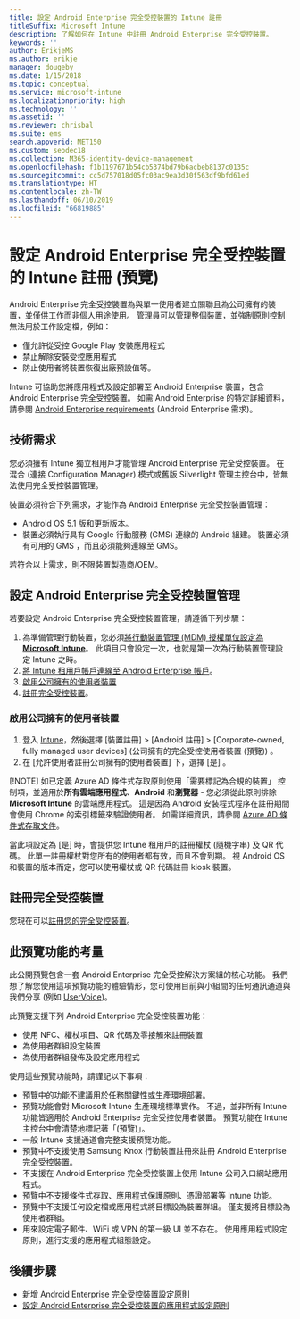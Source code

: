 ```yaml
---
title: 設定 Android Enterprise 完全受控裝置的 Intune 註冊
titleSuffix: Microsoft Intune
description: 了解如何在 Intune 中註冊 Android Enterprise 完全受控裝置。
keywords: ''
author: ErikjeMS
ms.author: erikje
manager: dougeby
ms.date: 1/15/2018
ms.topic: conceptual
ms.service: microsoft-intune
ms.localizationpriority: high
ms.technology: ''
ms.assetid: ''
ms.reviewer: chrisbal
ms.suite: ems
search.appverid: MET150
ms.custom: seodec18
ms.collection: M365-identity-device-management
ms.openlocfilehash: f1b1197671b54cb5374bd79b6acbeb8137c0135c
ms.sourcegitcommit: cc5d757018d05fc03ac9ea3d30f563df9bfd61ed
ms.translationtype: HT
ms.contentlocale: zh-TW
ms.lasthandoff: 06/10/2019
ms.locfileid: "66819885"
---
```

# <a name="set-up-intune-enrollment-of-android-enterprise-fully-managed-devices-preview"></a>設定 Android Enterprise 完全受控裝置的 Intune 註冊 (預覽)

Android Enterprise 完全受控裝置為與單一使用者建立關聯且為公司擁有的裝置，並僅供工作而非個人用途使用。 管理員可以管理整個裝置，並強制原則控制無法用於工作設定檔，例如：
- 僅允許從受控 Google Play 安裝應用程式
- 禁止解除安裝受控應用程式
- 防止使用者將裝置恢復出廠預設值等。

Intune 可協助您將應用程式及設定部署至 Android Enterprise 裝置，包含 Android Enterprise 完全受控裝置。 如需 Android Enterprise 的特定詳細資料，請參閱 [Android Enterprise requirements](https://support.google.com/work/android/answer/6174145?hl=en&ref_topic=6151012) (Android Enterprise 需求)。

## <a name="technical-requirements"></a>技術需求

您必須擁有 Intune 獨立租用戶才能管理 Android Enterprise 完全受控裝置。 在混合 (連接 Configuration Manager) 模式或舊版 Silverlight 管理主控台中，皆無法使用完全受控裝置管理。

裝置必須符合下列需求，才能作為 Android Enterprise 完全受控裝置管理：

- Android OS 5.1 版和更新版本。
- 裝置必須執行具有 Google 行動服務 (GMS) 連線的 Android 組建。 裝置必須有可用的 GMS ，而且必須能夠連線至 GMS。

若符合以上需求，則不限裝置製造商/OEM。

## <a name="set-up-android-enterprise-fully-managed-device-management"></a>設定 Android Enterprise 完全受控裝置管理

若要設定 Android Enterprise 完全受控裝置管理，請遵循下列步驟：

1. 為準備管理行動裝置，您必須[將行動裝置管理 (MDM) 授權單位設定為 **Microsoft Intune**](mdm-authority-set.md)。 此項目只會設定一次，也就是第一次為行動裝置管理設定 Intune 之時。
2. [將 Intune 租用戶帳戶連線至 Android Enterprise 帳戶](connect-intune-android-enterprise.md)。
3. [啟用公司擁有的使用者裝置](#enable-corporate-owned-user-devices)
4. [註冊完全受控裝置](#enroll-the-fully-managed-devices)。

### <a name="enable-corporate-owned-user-devices"></a>啟用公司擁有的使用者裝置

1. 登入 [Intune](https://go.microsoft.com/fwlink/?linkid=2090973)，然後選擇 [裝置註冊]   > [Android 註冊]   > [Corporate-owned, fully managed user devices] \(公司擁有的完全受控使用者裝置 (預覽)\)  。
2. 在 [允許使用者註冊公司擁有的使用者裝置]  下，選擇 [是]  。

[!NOTE]
如已定義 Azure AD 條件式存取原則使用「需要標記為合規的裝置」  控制項，並適用於**所有雲端應用程式**、**Android** 和**瀏覽器** - 您必須從此原則排除 **Microsoft Intune** 的雲端應用程式。 這是因為 Android 安裝程式程序在註冊期間會使用 Chrome 的索引標籤來驗證使用者。 如需詳細資訊，請參閱 [Azure AD 條件式存取文件](https://docs.microsoft.com/azure/active-directory/conditional-access/)。

當此項設定為 [是]  時，會提供您 Intune 租用戶的註冊權杖 (隨機字串) 及 QR 代碼。 此單一註冊權杖對您所有的使用者都有效，而且不會到期。 視 Android OS 和裝置的版本而定，您可以使用權杖或 QR 代碼註冊 kiosk 裝置。

## <a name="enroll-the-fully-managed-devices"></a>註冊完全受控裝置
您現在可以[註冊您的完全受控裝置](android-dedicated-devices-fully-managed-enroll.md)。

## <a name="considerations-for-this-preview-feature"></a>此預覽功能的考量
此公開預覽包含一套 Android Enterprise 完全受控解決方案組的核心功能。 我們想了解您使用這項預覽功能的體驗情形，您可使用目前與小組間的任何通訊通道與我們分享 (例如 [UserVoice](https://microsoftintune.uservoice.com/forums/291681-ideas?category_id=210853))。

此預覽支援下列 Android Enterprise 完全受控裝置功能：
- 使用 NFC、權杖項目、QR 代碼及零接觸來註冊裝置
- 為使用者群組設定裝置
- 為使用者群組發佈及設定應用程式


使用這些預覽功能時，請謹記以下事項：
- 預覽中的功能不建議用於任務關鍵性或生產環境部署。 
- 預覽功能會對 Microsoft Intune 生產環境標準實作。 不過，並非所有 Intune 功能皆適用於 Android Enterprise 完全受控使用者裝置。 預覽功能在 Intune 主控台中會清楚地標記著「(預覽)」。 
- 一般 Intune 支援通道會完整支援預覽功能。
- 預覽中不支援使用 Samsung Knox 行動裝置註冊來註冊 Android Enterprise 完全受控裝置。 
- 不支援在 Android Enterprise 完全受控裝置上使用 Intune 公司入口網站應用程式。 
- 預覽中不支援條件式存取、應用程式保護原則、憑證部署等 Intune 功能。 
- 預覽中不支援任何設定檔或應用程式將目標設為裝置群組。 僅支援將目標設為使用者群組。 
- 用來設定電子郵件、WiFi 或 VPN 的第一級 UI 並不存在。 使用應用程式設定原則，進行支援的應用程式組態設定。

## <a name="next-steps"></a>後續步驟
- [新增 Android Enterprise 完全受控裝置設定原則](device-restrictions-android-for-work.md#device-owner-only)
- [設定 Android Enterprise 完全受控裝置的應用程式設定原則](app-configuration-policies-use-android.md)

